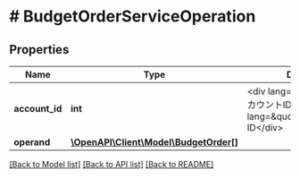 # # BudgetOrderServiceOperation

## Properties

Name | Type | Description | Notes
------------ | ------------- | ------------- | -------------
**account_id** | **int** | &lt;div lang&#x3D;\&quot;ja\&quot;&gt;アカウントIDです。&lt;/div&gt; &lt;div lang&#x3D;\&quot;en\&quot;&gt;Account ID&lt;/div&gt; |
**operand** | [**\OpenAPI\Client\Model\BudgetOrder[]**](BudgetOrder.md) |  |

[[Back to Model list]](../../README.md#models) [[Back to API list]](../../README.md#endpoints) [[Back to README]](../../README.md)
